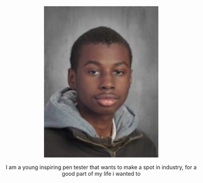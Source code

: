  <html>
  <head>
     <link rel="stylesheet" href="index.css">
  </head>
   <body>
    <Header id="section-Expo"> 
      <img src="images/8626f4a9-f60a-4198-b2f0-02b9067687d1.jpeg" width="300"/>
      <p>I am a young inspiring pen tester that wants to make a spot in industry, for a good part of my life i wanted to</p>
    </Header>
  </body>
 </html>
